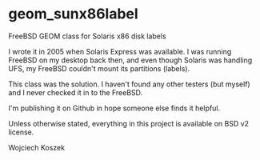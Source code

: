 # geom_sunx86label
FreeBSD GEOM class for Solaris x86 disk labels

I wrote it in 2005 when Solaris Express was available. I was running
FreeBSD on my desktop back then, and even though Solaris was handling
UFS, my FreeBSD couldn't mount its partitions (labels).

This class was the solution. I haven't found any other testers (but myself)
and I never checked it in to the FreeBSD.

I'm publishing it on Github in hope someone else finds it helpful.

Unless otherwise stated, everything in this project is available on
BSD v2 license.

Wojciech Koszek
